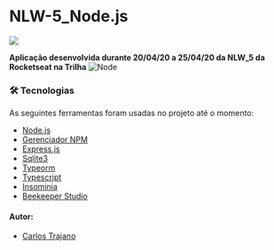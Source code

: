 # NLW-5_Node.js

 <img src="https://nextlevelweek.com/og/next-level-week.png"></img>


 **Aplicação desenvolvida durante 20/04/20 a 25/04/20 da NLW_5 da Rocketseat na Trilha** ![Node](https://img.shields.io/badge/-Node.js-333333?style=flat&logo=node.js)
 


### 🛠 Tecnologias

As seguintes ferramentas foram usadas no projeto até o momento:

- [Node.js]()
- [Gerenciador NPM]()
- [Express.js]()
- [Sqlite3]()
- [Typeorm]()
- [Typescript]()
- [Insominia]()
- [Beekeeper Studio]()




#### Autor:

- [Carlos Trajano](https://github.com/CarllosT)
